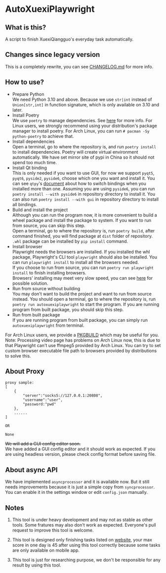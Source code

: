 # AutoXuexiPlaywright

## What is this?

A script to finish XuexiQiangguo's everyday task automatically.

## Changes since legacy version

This is a completely rewrite, you can see [CHANGELOG.md](./CHANGELOG.md) for more info.

## How to use?

- Prepare Python  
    We need Python 3.10 and above. Because we use `str|int` instead of `Union[str,int]` in function signature, which is only available on 3.10 and later.
- Install Poetry  
    We use `poetry` to manage dependencies. See [here](https://python-poetry.org/docs/) for more info. For Linux users, we strongly recommend using your distribution's package manager to install poetry. For Arch Linux, you can run `# pacman -Sy python-poetry` to achieve that.
- Install dependencies  
    Open a terminal, go to where the repository is, and run `poetry install` to install dependencies. Poetry will create virtual environment automatically. We have set mirror site of pypi in China so it should not spend too much time.
- Install Qt binding  
    This is only needed if you want to use GUI, for now we support `pyqt5`, `pyqt6`, `pyside2`, `pyside6`, choose which one you want and install it. You can see `qtpy`'s [document](https://github.com/spyder-ide/qtpy#requirements) about how to switch bindings when you installed more than one. Assuming you are using `pyside6`, you can run `poetry install --with pyside6` in repository directory to install it. You can also run `poetry install --with gui` in repository directory to install all bindings.
- Build and install the project  
    Although you can run the program now, it is more convenient to build a wheel package and install the package to system. If you want to run from source, you can skip this step.  
    Open a terminal, go to where the repository is, run `poetry build`, after command finished, you will find package at `dist` folder of repository. `.whl` package can be installed by `pip install` command.
- Install browser  
    Playwright needs the browsers are installed. If you installed the whl package, Playwright's CLI tool `playwright` should also be installed. You can run `playwright install` to install all the browsers needed.  
    If you choose to run from source, you can run `poetry run playwright install` to finish installing browsers.  
    Browsers' installing may meet very slow speed, you can see [here](https://playwright.dev/python/docs/browsers#install-behind-a-firewall-or-a-proxy) for possible solution.
- Run from source without building  
    You may don't want to build the project and want to run from source instead. You should open a terminal, go to where the repository is, run `poetry run autoxuexiplaywright` to start the program. If you are running program from built package, you should skip this step.
- Run from built package  
    If you are running program from built package, you can simply run `autoxuexiplaywright` from terminal.

For Arch Linux users, we provide a [PKGBUILD](./resources/makepkg/PKGBUILD) which may be useful for you. Note: Processing video page has problems on Arch Linux now, this is due to that Playwright can't use ffmpeg5 provided by Arch Linux. You can try to set custom browser executable file path to browsers provided by distributions to solve this.

## About Proxy

``` text
proxy sample:
[
    {
        "server":"socks5://127.0.0.1:20808",
        "username":"user",
        "password:"pwd"
    },
    ......
]

OR

None
```

~~We will add a GUI config editor soon.~~  
We have added a GUI config editor and it should work as expected. If you are using headless version, please check config format before saving file.

## About async API

We have implemented `asyncprocessor` and it is available now. But it still needs improvements because it is just a simple copy from `syncprocessor`. You can enable it in the settings window or edit `config.json` manually.

## Notes

1. This tool is under heavy development and may not as stable as other tools. Some fratures may also don't work as expected. Everyone's pull request to improve this tool is welcome.

2. This tool is designed only finishing tasks listed on [website](https://xuexi.cn), your max score in one day is 45 after using this tool correctly because some tasks are only available on mobile app.

3. This tool is just for researching purpose, we don't be responsible for any result by using this tool.
